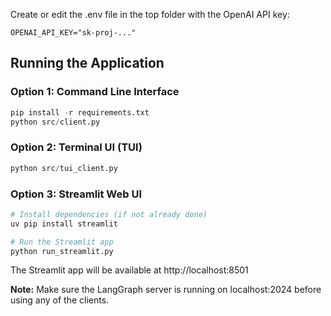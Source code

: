 
Create or edit the .env file in the top folder with the OpenAI API key: 

```
OPENAI_API_KEY="sk-proj-..."
```

## Running the Application

### Option 1: Command Line Interface
```python
pip install -r requirements.txt
python src/client.py
```

### Option 2: Terminal UI (TUI)
```python
python src/tui_client.py
```

### Option 3: Streamlit Web UI
```python
# Install dependencies (if not already done)
uv pip install streamlit

# Run the Streamlit app
python run_streamlit.py
```

The Streamlit app will be available at http://localhost:8501

**Note:** Make sure the LangGraph server is running on localhost:2024 before using any of the clients.


